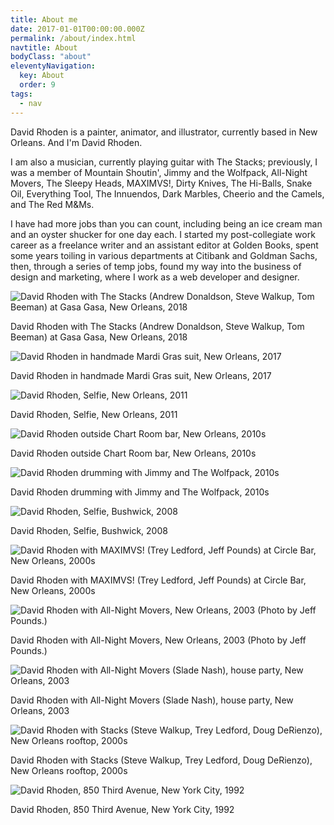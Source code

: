 ```yaml
---
title: About me
date: 2017-01-01T00:00:00.000Z
permalink: /about/index.html
navtitle: About
bodyClass: "about"
eleventyNavigation:
  key: About
  order: 9
tags:
  - nav
---
```


David Rhoden is a painter, animator, and illustrator, currently based in New Orleans. And I'm David Rhoden.

I am also a musician, currently playing guitar with The Stacks; previously, I was a member of Mountain Shoutin', Jimmy and the Wolfpack, All-Night Movers, The Sleepy Heads, MAXIMVS!, Dirty Knives, The Hi-Balls, Snake Oil, Everything Tool, The Innuendos, Dark Marbles, Cheerio and the Camels, and The Red M&Ms.

I have had more jobs than you can count, including being an ice cream man and an oyster shucker for one day each. I started my post-collegiate work career as a freelance writer and an assistant editor at Golden Books, spent some years toiling in various departments at Citibank and Goldman Sachs, then, through a series of temp jobs, found my way into the business of design and marketing, where I work as a web developer and designer.

![David Rhoden with The Stacks (Andrew Donaldson, Steve Walkup, Tom Beeman) at Gasa Gasa, New Orleans, 2018](https://davidrhoden.com/assets/images/photographs/_sixHundredFortyPxWide/stacksatgasagasa.jpg)

David Rhoden with The Stacks (Andrew Donaldson, Steve Walkup, Tom Beeman) at Gasa Gasa, New Orleans, 2018

![David Rhoden in handmade Mardi Gras suit, New Orleans, 2017](https://davidrhoden.com/assets/images/photographs/_sixHundredFortyPxWide/mgsuit01.jpg)

David Rhoden in handmade Mardi Gras suit, New Orleans, 2017

![David Rhoden, Selfie, New Orleans, 2011](https://davidrhoden.com/assets/images/photographs/_sixHundredFortyPxWide/selfportraitofdrr.JPG)

David Rhoden, Selfie, New Orleans, 2011

![David Rhoden outside Chart Room bar, New Orleans, 2010s](https://davidrhoden.com/assets/images/photographs/_sixHundredFortyPxWide/davechartroom.jpg)

David Rhoden outside Chart Room bar, New Orleans, 2010s

![David Rhoden drumming with Jimmy and The Wolfpack, 2010s](https://davidrhoden.com/assets/images/photographs/_sixHundredFortyPxWide/jawpdaviddrumminglakeside.jpg)

David Rhoden drumming with Jimmy and The Wolfpack, 2010s

![David Rhoden, Selfie, Bushwick, 2008](https://davidrhoden.com/assets/images/photographs/_sixHundredFortyPxWide/dave2011.jpg)

David Rhoden, Selfie, Bushwick, 2008

![David Rhoden with MAXIMVS! (Trey Ledford, Jeff Pounds) at Circle Bar, New Orleans, 2000s](https://davidrhoden.com/assets/images/photographs/_sixHundredFortyPxWide/maximvs01.jpg)

David Rhoden with MAXIMVS! (Trey Ledford, Jeff Pounds) at Circle Bar, New Orleans, 2000s

![David Rhoden with All-Night Movers, New Orleans, 2003 (Photo by Jeff Pounds.)](https://davidrhoden.com/assets/images/photographs/_sixHundredFortyPxWide/ferrarabg.jpg)

David Rhoden with All-Night Movers, New Orleans, 2003 (Photo by Jeff Pounds.)

![David Rhoden with All-Night Movers (Slade Nash), house party, New Orleans, 2003](https://davidrhoden.com/assets/images/photographs/_sixHundredFortyPxWide/cover020803.jpg)

David Rhoden with All-Night Movers (Slade Nash), house party, New Orleans, 2003

![David Rhoden with Stacks (Steve Walkup, Trey Ledford, Doug DeRienzo), New Orleans rooftop, 2000s](https://davidrhoden.com/assets/images/photographs/_sixHundredFortyPxWide/stackstumbler.jpg)

David Rhoden with Stacks (Steve Walkup, Trey Ledford, Doug DeRienzo), New Orleans rooftop, 2000s

![David Rhoden, 850 Third Avenue, New York City, 1992](/static/img/drrinfrontof850.jpg)

David Rhoden, 850 Third Avenue, New York City, 1992
